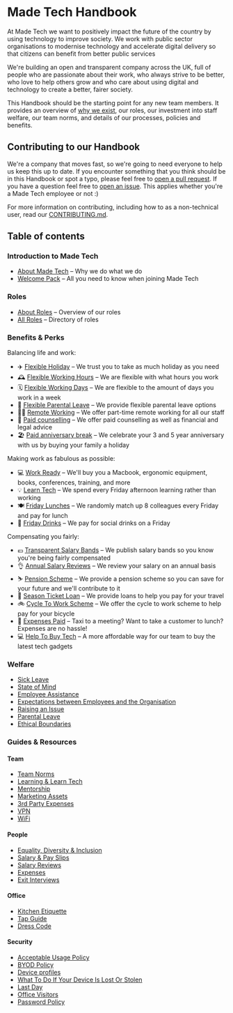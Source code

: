 # Made Tech Handbook

At Made Tech we want to positively impact the future of the country by using technology to improve society. We work with public sector organisations to modernise technology and accelerate digital delivery so that citizens can benefit from better public services

We're building an open and transparent company across the UK, full of people who are passionate about their work, who always strive to be better, who love to help others grow and who care about using digital and technology to create a better, fairer society.

This Handbook should be the starting point for any new team members. It provides an overview of [why we exist](company/about.md), our roles, our investment into staff welfare, our team norms, and details of our processes, policies and benefits.

## Contributing to our Handbook

We're a company that moves fast, so we're going to need everyone to help us keep this up to date. If you encounter something that you think should be in this Handbook or spot a typo, please feel free to [open a pull request](https://github.com/madetech/handbook/pulls). If you have a question feel free to [open an issue](https://github.com/madetech/handbook/issues). This applies whether you're a Made Tech employee or not :)

For more information on contributing, including how to as a non-technical user, read our [CONTRIBUTING.md](guides/contributing_to_the_handbook.md).

## Table of contents

### Introduction to Made Tech

* [About Made Tech](company/about.md) – Why we do what we do
* [Welcome Pack](company/welcome_pack.md) – All you need to know when joining Made Tech

### Roles

* [About Roles](roles/README.md) – Overview of our roles
* [All Roles](roles/) – Directory of roles

### Benefits & Perks

Balancing life and work:

* ✈️ [Flexible Holiday](benefits/flexible_holiday.md) – We trust you to take as much holiday as you need
* 🕰️ [Flexible Working Hours](benefits/working_hours.md) – We are flexible with what hours you work
* 🗓️ [Flexible Working Days](benefits/flexible_working.md) – We are flexible to the amount of days you work in a week
* 👶 [Flexible Parental Leave](guides/welfare/parental_leave.md) – We provide flexible parental leave options
* 👩‍💻 [Remote Working](benefits/remote_working.md) – We offer part-time remote working for all our staff
* 🤗 [Paid counselling](guides/welfare/paid_counselling.md) – We offer paid counselling as well as financial and legal advice
* 🏖️ [Paid anniversary break](benefits/paid_anniversary_break.md) – We celebrate your 3 and 5 year anniversary with us by buying your family a holiday

Making work as fabulous as possible:

* 💻 [Work Ready](benefits/work_ready.md) – We'll buy you a Macbook, ergonomic equipment, books, conferences, training, and more
* 💡 [Learn Tech](guides/learning/README.md) – We spend every Friday afternoon learning rather than working
* 🍽️ [Friday Lunches](benefits/friday_lunch.md) – We randomly match up 8 colleagues every Friday and pay for lunch
* 🍻 [Friday Drinks](benefits/friday_drinks.md) – We pay for social drinks on a Friday

Compensating you fairly:

* 💷 [Transparent Salary Bands](roles/README.md) – We publish salary bands so you know you're being fairly compensated
* 👌 [Annual Salary Reviews](guides/compensation/salary_reviews.md) – We review your salary on an annual basis
* ⛷️ [Pension Scheme](benefits/pension_scheme.md) – We provide a pension scheme so you can save for your future and we'll contribute to it
* 🚄 [Season Ticket Loan](benefits/season_ticket_loan.md) – We provide loans to help you pay for your travel
* 🚲 [Cycle To Work Scheme](benefits/cycle_to_work_scheme.md) – We offer the cycle to work scheme to help pay for your bicycle
* 🚕 [Expenses Paid](guides/compensation/expenses.md) – Taxi to a meeting? Want to take a customer to lunch? Expenses are no hassle!
* 💻 [Help To Buy Tech](benefits/help_to_buy_tech.md) – A more affordable way for our team to buy the latest tech gadgets

### Welfare

* [Sick Leave](guides/welfare/sick_leave.md)
* [State of Mind](guides/welfare/state_of_mind.md)
* [Employee Assistance](guides/welfare/paid_counselling.md#employee-assistance)
* [Expectations between Employees and the Organisation](guides/welfare/expectations.md)
* [Raising an Issue](guides/welfare/raising_an_issue.md)
* [Parental Leave](guides/welfare/parental_leave.md)
* [Ethical Boundaries](guides/welfare/ethical_boundaries.md)

### Guides & Resources

#### Team

* [Team Norms](team-norms)
* [Learning & Learn Tech](guides/learning)
* [Mentorship](guides/mentorship)
* [Marketing Assets](https://github.com/madetech/marketing-assets)
* [3rd Party Expenses](guides/3rd_party_services.md)
* [VPN](guides/vpn)
* [WiFi](guides/wifi)

#### People

* [Equality, Diversity & Inclusion](guides/equality-diversity-and-inclusion/README.md)
* [Salary & Pay Slips](guides/compensation/salary_pay_slips.md)
* [Salary Reviews](guides/compensation/salary_reviews.md)
* [Expenses](guides/compensation/expenses.md)
* [Exit Interviews](guides/exit_interviews.md)

#### Office

* [Kitchen Etiquette](guides/office/kitchen.md)
* [Tap Guide](guides/office/taps.md)
* [Dress Code](guides/office/dress_code.md)

#### Security

* [Acceptable Usage Policy](guides/security/acceptable_use_policy.md)
* [BYOD Policy](guides/security/bring_your_own_device.md)
* [Device profiles](guides/security/device_profiles.md)
* [What To Do If Your Device Is Lost Or Stolen](guides/security/lost_or_stolen.md)
* [Last Day](guides/security/last_day.md)
* [Office Visitors](guides/security/office_visitors.md)
* [Password Policy](guides/security/password_policy.md)
